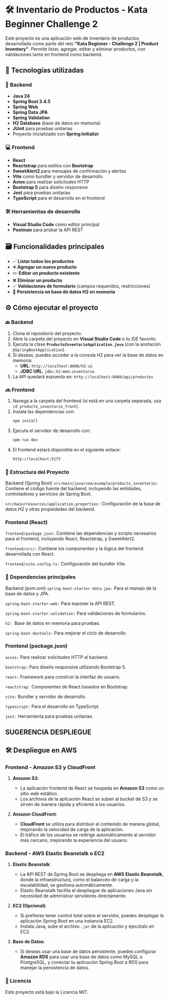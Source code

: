 # 🛠️ Inventario de Productos - Kata Beginner Challenge 2

Este proyecto es una aplicación web de inventario de productos desarrollada como parte del reto **"Kata Beginner - Challenge 2 | Product Inventory"**. Permite listar, agregar, editar y eliminar productos, con validaciones tanto en frontend como backend.

## 🚀 Tecnologías utilizadas

### 🔧 Backend
- **Java 24**
- **Spring Boot 3.4.5**
- **Spring Web**
- **Spring Data JPA**
- **Spring Validation**
- **H2 Database** (base de datos en memoria)
- **JUnit** para pruebas unitarias
- Proyecto inicializado con **Spring Initializr**

### 💻 Frontend
- **React**
- **Reactstrap** para estilos con **Bootstrap**
- **SweetAlert2** para mensajes de confirmación y alertas
- **Vite** como bundler y servidor de desarrollo
- **Axios** para realizar solicitudes HTTP
- **Bootstrap 5** para diseño responsive
- **Jest** para pruebas unitarias
- **TypeScript** para el desarrollo en el frontend

### 🛠️ Herramientas de desarrollo
- **Visual Studio Code** como editor principal
- **Postman** para probar la API REST

## 🗃️ Funcionalidades principales
- ✅ **Listar todos los productos**
- ➕ **Agregar un nuevo producto**
- ✏️ **Editar un producto existente**
- ❌ **Eliminar un producto**
- ✅ **Validaciones de formulario** (campos requeridos, restricciones)
- 💾 **Persistencia en base de datos H2 en memoria**

## ⚙️ Cómo ejecutar el proyecto

### 🔙 Backend
1. Clona el repositorio del proyecto.
2. Abre la carpeta del proyecto en **Visual Studio Code** o tu IDE favorito.
3. Ejecuta la clase **`ProductoInventarioApplication.java`** (con la anotación `@SpringBootApplication`).
4. Si deseas, puedes acceder a la consola H2 para ver la base de datos en memoria:
   - **URL**: `http://localhost:8080/h2-ui`
   - **JDBC URL**: `jdbc:h2:mem:inventario`
5. La API quedará expuesta en: `http://localhost:8080/api/productos`

### 🔜 Frontend
1. Navega a la carpeta del frontend (si está en una carpeta separada, usa `cd producto_inventario_front`).
2. Instala las dependencias con:
   ```bash
   npm install
3. Ejecuta el servidor de desarrollo con:
   ```bash
   npm run dev
4. El frontend estará disponible en el siguiente enlace:
   ```bash
   http://localhost:5173
### 📂 Estructura del Proyecto
Backend (Spring Boot)
`src/main/java/com/example/producto_inventario:` Contiene el código fuente del backend, incluyendo las entidades, controladores y servicios de Spring Boot.

`src/main/resources/application.properties:` Configuración de la base de datos H2 y otras propiedades del backend.

### Frontend (React)
`frontend/package.json:` Contiene las dependencias y scripts necesarios para el frontend, incluyendo React, Reactstrap, y SweetAlert2.

`frontend/src/:` Contiene los componentes y la lógica del frontend desarrollada con React.

`frontend/vite.config.ts:` Configuración del bundler Vite.

### 🔧 Dependencias principales
Backend (pom.xml)
`spring-boot-starter-data-jpa:` Para el manejo de la base de datos y JPA.

`spring-boot-starter-web:` Para exponer la API REST.

`spring-boot-starter-validation:` Para validaciones de formularios.

`h2: `Base de datos en memoria para pruebas.

`spring-boot-devtools:` Para mejorar el ciclo de desarrollo.

### Frontend (package.json)
`axios:` Para realizar solicitudes HTTP al backend.

`bootstrap:` Para diseño responsive utilizando Bootstrap 5.

`react:` Framework para construir la interfaz de usuario.

`reactstrap:` Componentes de React basados en Bootstrap.

`vite:` Bundler y servidor de desarrollo.

`typescript:` Para el desarrollo en TypeScript.

`jest:` Herramienta para pruebas unitarias.

## SUGERENCIA DESPLIEGUE
## 🛠️ Despliegue en AWS

### **Frontend** - Amazon S3 y CloudFront
1. **Amazon S3**:
   - La aplicación frontend de React se hospeda en **Amazon S3** como un sitio web estático. 
   - Los archivos de la aplicación React se suben al bucket de S3 y se sirven de manera rápida y eficiente a los usuarios.

2. **Amazon CloudFront**:
   - **CloudFront** se utiliza para distribuir el contenido de manera global, mejorando la velocidad de carga de la aplicación.
   - El tráfico de los usuarios se redirige automáticamente al servidor más cercano, mejorando la experiencia del usuario.

### **Backend** - AWS Elastic Beanstalk o EC2
1. **Elastic Beanstalk**:
   - La API REST de Spring Boot se despliega en **AWS Elastic Beanstalk**, donde la infraestructura, como el balanceo de carga y la escalabilidad, se gestiona automáticamente.
   - Elastic Beanstalk facilita el despliegue de aplicaciones Java sin necesidad de administrar servidores directamente.

2. **EC2 (Opcional)**:
   - Si prefieres tener control total sobre el servidor, puedes desplegar la aplicación Spring Boot en una instancia EC2.
   - Instala Java, sube el archivo `.jar` de la aplicación y ejecútalo en EC2.

3. **Base de Datos**:
   - Si deseas usar una base de datos persistente, puedes configurar **Amazon RDS** para usar una base de datos como MySQL o PostgreSQL, y conectar tu aplicación Spring Boot a RDS para manejar la persistencia de datos.

### 📄 Licencia

Este proyecto está bajo la Licencia MIT.
